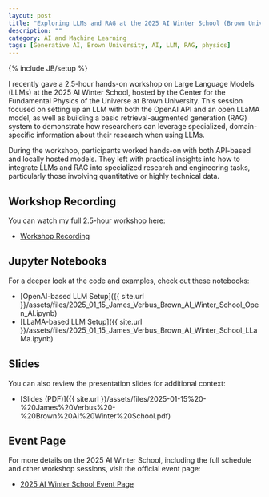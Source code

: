 ```yaml
---
layout: post
title: "Exploring LLMs and RAG at the 2025 AI Winter School (Brown University)"
description: ""
category: AI and Machine Learning
tags: [Generative AI, Brown University, AI, LLM, RAG, physics]
---
```

{% include JB/setup %}

I recently gave a 2.5-hour hands-on workshop on Large Language Models (LLMs) at the 2025 AI Winter School, hosted by the Center for the Fundamental Physics of the Universe at Brown University. This session focused on setting up an LLM with both the OpenAI API and an open LLaMA model, as well as building a basic retrieval-augmented generation (RAG) system to demonstrate how researchers can leverage specialized, domain-specific information about their research when using LLMs.

During the workshop, participants worked hands-on with both API-based and locally hosted models. They left with practical insights into how to integrate LLMs and RAG into specialized research and engineering tasks, particularly those involving quantitative or highly technical data.

## Workshop Recording

You can watch my full 2.5-hour workshop here:  
- [Workshop Recording](https://www.youtube.com/watch?v=3Ra9vuHEh7U&list=PL21yWP3gTVmo7gfqS1y0GSeB5ypla8kvi&index=5)

## Jupyter Notebooks

For a deeper look at the code and examples, check out these notebooks:  
- [OpenAI-based LLM Setup]({{ site.url }}/assets/files/2025_01_15_James_Verbus_Brown_AI_Winter_School_Open_AI.ipynb)  
- [LLaMA-based LLM Setup]({{ site.url }}/assets/files/2025_01_15_James_Verbus_Brown_AI_Winter_School_LLaMa.ipynb)  

## Slides

You can also review the presentation slides for additional context:  
- [Slides (PDF)]({{ site.url }}/assets/files/2025-01-15%20-%20James%20Verbus%20-%20Brown%20AI%20Winter%20School.pdf)

## Event Page

For more details on the 2025 AI Winter School, including the full schedule and other workshop sessions, visit the official event page:  
- [2025 AI Winter School Event Page](https://indico.physics.brown.edu/event/34/)